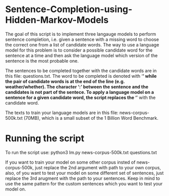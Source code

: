 # Sentence-Completion-using-Hidden-Markov-Models
The goal of this script is to implement three langauge models to perform sentence completion, i.e. given a sentence with a missing word to choose the correct one from a list of candidate words. The way to use a language model for this problem is to consider a possible candidate word for the sentence at a time and then ask the language model which version of the sentence is the most probable one.

The sentences to be completed together with the candidate words are in this file: questions.txt. The word to be completed is denoted with ‘____’ while the pair of candidate words is at the end of the line (e.g. weather/whether). The character ‘:’ between the sentence and the candidates is not part of the sentece. To apply a language model on a sentence for a given candidate word, the script replaces the ‘____’ with the candidate word.

The texts to train your language models are in this file: news-corpus-500k.txt (70MB), which is a small subset of the 1 Billion Word Benchmark.

# Running the script
To run the script use: python3 lm.py news-corpus-500k.txt questions.txt

If you want to train your model on some other corpus insted of news-corpus-500k, just replace the 2nd argument with path to your own corpus, also, of you want to test your model on some different set of sentences, just replace the 3rd arugment with the path to your sentences. Keep in mind to use the same pattern for the custom sentences which you want to test your model on.

